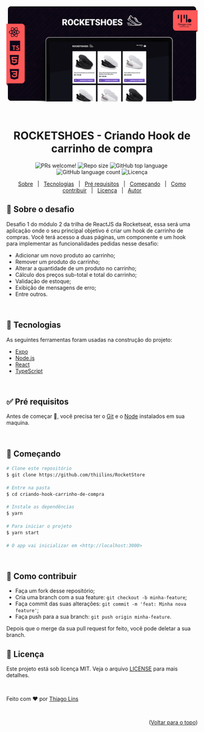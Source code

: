 <div align="center" id="top">
  <img src="./.github/assets/cover.png" alt="Criando Hook de carrinho de compra" />

&#xa0;

</div>

<h1 align="center">ROCKETSHOES - Criando Hook de carrinho de compra</h1>

<p align="center">
  <img src="https://img.shields.io/static/v1?label=PRs&message=welcome&style=for-the-badge&color=FF5858" alt="PRs welcome!" />&#xa0;<img  alt="Repo size"  src="https://img.shields.io/github/repo-size/thiilins/RocketStore?style=for-the-badge&color=FF5858">&#xa0;<img  alt="GitHub top language"  src="https://img.shields.io/github/languages/top/thiilins/RocketStore?style=for-the-badge&color=FF5858">&#xa0;<img  alt="GitHub language count"  src="https://img.shields.io/github/languages/count/thiilins/RocketStore?style=for-the-badge&color=FF5858">&#xa0;<img alt="Licença" src="https://img.shields.io/github/license/thiilins/RocketStore?style=for-the-badge&color=FF5858">

  <!-- <img alt="Github issues" src="https://img.shields.io/github/issues/thiilins/RocketStore?style=for-the-badge&color=FF5858" /> -->

  <!-- <img alt="Github forks" src="https://img.shields.io/github/forks/thiilins/RocketStore?style=for-the-badge&color=FF5858" /> -->

  <!-- <img alt="Github stars" src="https://img.shields.io/github/stars/thiilins/RocketStore?style=for-the-badge&color=FF5858" /> -->

</p>

<p align="center">
  <a href="#dart-sobre-o-desafio">Sobre</a> &#xa0; | &#xa0;
   <a href="#rocket-tecnologias">Tecnologias</a> &#xa0; | &#xa0;
  <a href="#white_check_mark-pré-requesitos">Pré requisitos</a> &#xa0; | &#xa0;
  <a href="#checkered_flag-começando">Começando</a> &#xa0; | &#xa0;
  <a href="#thinking-como-contribuir">Como contribuir</a> &#xa0; | &#xa0;
  <a href="#memo-licença">Licença</a> &#xa0; | &#xa0;
  <a href="https://github.com/thiilins" target="_blank">Autor</a>
</p>

## :dart: Sobre o desafio

Desafio 1 do módulo 2 da trilha de ReactJS da Rocketseat, essa será uma aplicação onde o seu principal objetivo é criar um hook de carrinho de compras. Você terá acesso a duas páginas, um componente e um hook para implementar as funcionalidades pedidas nesse desafio:

- Adicionar um novo produto ao carrinho;
- Remover um produto do carrinho;
- Alterar a quantidade de um produto no carrinho;
- Cálculo dos preços sub-total e total do carrinho;
- Validação de estoque;
- Exibição de mensagens de erro;
- Entre outros.

&#xa0;

## :rocket: Tecnologias

As seguintes ferramentas foram usadas na construção do projeto:

- [Expo](https://expo.io/)
- [Node.js](https://nodejs.org/en/)
- [React](https://pt-br.reactjs.org/)
- [TypeScript](https://www.typescriptlang.org/)

&#xa0;

## :white_check_mark: Pré requisitos

Antes de começar :checkered_flag:, você precisa ter o [Git](https://git-scm.com) e o [Node](https://nodejs.org/en/) instalados em sua maquina.

&#xa0;

## :checkered_flag: Começando

```bash
# Clone este repositório
$ git clone https://github.com/thiilins/RocketStore

# Entre na pasta
$ cd criando-hook-carrinho-de-compra

# Instale as dependências
$ yarn

# Para iniciar o projeto
$ yarn start

# O app vai inicializar em <http://localhost:3000>
```

&#xa0;

## :thinking: Como contribuir

- Faça um fork desse repositório;
- Cria uma branch com a sua feature: `git checkout -b minha-feature`;
- Faça commit das suas alterações: `git commit -m 'feat: Minha nova feature'`;
- Faça push para a sua branch: `git push origin minha-feature`.

Depois que o merge da sua pull request for feito, você pode deletar a sua branch.

## :memo: Licença

Este projeto está sob licença MIT. Veja o arquivo [LICENSE](LICENSE.md) para mais detalhes.

&#xa0;

Feito com :heart: por <a href="https://github.com/thiilins" target="_blank">Thiago Lins</a>

&#xa0;

<p align="right">(<a href="#top">Voltar para o topo</a>)</p>
